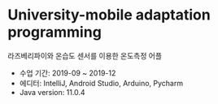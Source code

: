 # University-mobile adaptation programming
라즈베리파이와 온습도 센서를 이용한 온도측정 어플
* 수업 기간: 2019-09 ~ 2019-12
* 에디터: IntelliJ, Android Studio, Arduino, Pycharm
* Java version: 11.0.4
